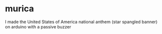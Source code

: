 # murica

I made the United States of America national anthem (star spangled banner) on arduino with a passive buzzer
